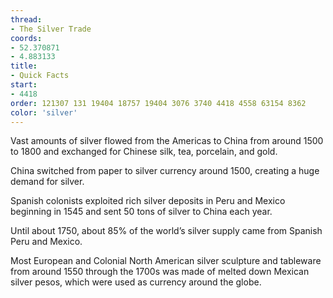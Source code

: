 ```yaml
---
thread:
- The Silver Trade
coords:
- 52.370871
- 4.883133
title:
- Quick Facts
start:
- 4418
order: 121307 131 19404 18757 19404 3076 3740 4418 4558 63154 8362
color: 'silver'
---
```


Vast amounts of silver flowed from the Americas to China from around 1500 to 1800 and exchanged for Chinese silk, tea, porcelain, and gold.


China switched from paper to silver currency around 1500, creating a huge demand for silver.


Spanish colonists exploited rich silver deposits in Peru and Mexico beginning in 1545 and sent 50 tons of silver to China each year.


Until about 1750, about 85% of the world’s silver supply came from Spanish Peru and Mexico.


Most European and Colonial North American silver sculpture and tableware from around 1550 through the 1700s was made of melted down Mexican silver pesos, which were used as currency around the globe.  
